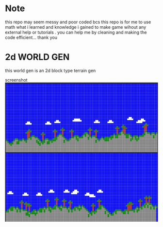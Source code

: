 # Note

this repo may seem messy and poor coded bcs this repo is for me to use math what i learned and knowledge i gained to make game wihout any external help or tutorials . you can help me by cleaning and making the code efficient...
thank you

# 2d WORLD GEN

this world gen is an 2d block type terrain gen

screenshot
<img align="center" src="https://github.com/gsdev215/games-with-python/blob/main/2d%20world%20gen/SharedScreenshot1.jpg" alt="gsdev215" />
<img align="center" src="https://github.com/gsdev215/games-with-python/blob/main/2d%20world%20gen/SharedScreenshot2.jpg" alt="gsdev215" />
